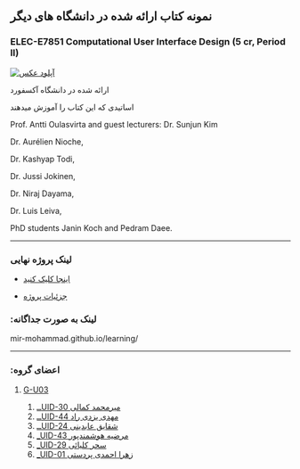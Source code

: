 ## نمونه کتاب ارائه شده در دانشگاه های دیگر

### ELEC-E7851 Computational User Interface Design (5 cr, Period II)

<a href="https://uupload.ir/view/prb6_uid.jpg" target="_blank"><img src="https://uupload.ir/files/prb6_uid_thumb.jpg" border="0" alt="آپلود عکس" /></a>

ارائه شده در دانشگاه آکسفورد

اساتیدی که این کتاب را آموزش میدهند

Prof. Antti Oulasvirta and guest lecturers: Dr. Sunjun Kim

Dr. Aurélien Nioche,

Dr. Kashyap Todi,

Dr. Jussi Jokinen,

Dr. Niraj Dayama,

Dr. Luis Leiva,

PhD students Janin Koch and Pedram Daee.

------------------

### لینک پروژه نهایی
- [ اینجا کلیک کنید](mir-mohammad.github.io/learning/)

- [جزئیات پروژه](https://github.com/shaghayegh-abedini/PNU_3991_AR/blob/main/UserInterfaceDesgin/%D8%AC%D8%B2%D8%A6%DB%8C%D8%A7%D8%AA%20%D9%BE%D8%B1%D9%88%DA%98%D9%87.pdf)

### :لینک به صورت جداگانه 
mir-mohammad.github.io/learning/

---------
### :اعضای گروه

1. [G-U03](https://github.com/AliRazavi-edu/PNU_3991/tree/master/_BSc/UserInterfaceDesgin)

    1. [ــUID-30 میرمحمد کمالی](https://github.com/AliRazavi-edu/PNU_3991/tree/master/_BSc/UserInterfaceDesgin/30_%D9%85%D9%8A%D8%B1%D9%85%D8%AD%D9%85%D8%AF%20%D9%83%D9%85%D8%A7%D9%84%D9%8A)    
    1. [ــUID-44 مهدی یزدی راد](https://github.com/AliRazavi-edu/PNU_3991/tree/master/_BSc/UserInterfaceDesgin/44_%D9%85%D9%87%D8%AF%D9%8A%20%D9%8A%D8%B2%D8%AF%D9%8A%20%D8%B1%D8%A7%D8%AF)    
    1. [ــUID-24 شقایق عابدینی](https://github.com/AliRazavi-edu/PNU_3991/tree/master/_BSc/UserInterfaceDesgin/24_%D8%B4%D9%82%D8%A7%D9%8A%D9%82%20%D8%B9%D8%A7%D8%A8%D8%AF%D9%8A%D9%86%D9%8A)    
    1. [_UID-43 مرضیه هوشمندپور](https://github.com/AliRazavi-edu/PNU_3991/tree/master/_BSc/UserInterfaceDesgin/43_%D9%85%D8%B1%D8%B6%D9%8A%D9%87%20%D9%87%D9%88%D8%B4%D9%85%D9%86%D8%AF%D9%BE%D9%88%D8%B1)    
    1. [_UID-29 سحر کلیائی](https://github.com/AliRazavi-edu/PNU_3991/tree/master/_BSc/UserInterfaceDesgin/29_%D8%B3%D8%AD%D8%B1%20%D9%83%D9%84%D9%8A%D8%A7%D9%8A%D9%8A)    
    1. [_UID-01 زهرا احمدی پردستی](https://github.com/AliRazavi-edu/PNU_3991/tree/master/_BSc/UserInterfaceDesgin/01_%D8%B2%D9%87%D8%B1%D8%A7%20%D8%A7%D8%AD%D9%85%D8%AF%D9%8A%20%D9%BE%D8%B1%D8%AF%D8%B3%D8%AA%D9%8A)   
